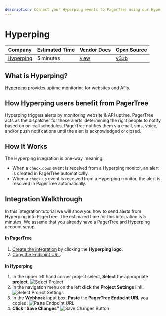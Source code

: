 ```yaml
---
description: Connect your Hyperping events to PagerTree using our Hyperping Integration. Start benefiting from PagerTree's rich alert notification system now.
---
```


# Hyperping

| Company                                   | Estimated Time | Vendor Docs                                                                                            | Open Source                                                                                                                  |
| ----------------------------------------- | -------------- | ------------------------------------------------------------------------------------------------------ | ---------------------------------------------------------------------------------------------------------------------------- |
| [Hyperping](https://hyperping.io/) | 5 minutes      | [view](https://hyperping.io/docs/integrations/webhooks) | [v3.rb](https://github.com/PagerTree/pager\_tree-integrations/blob/main/app/models/pager\_tree/integrations/hyperping/v3.rb) |

## What is Hyperping?
[Hyperping](https://hyperping.io/) provides uptime monitoring for websites and APIs.

## How Hyperping users benefit from PagerTree
Hyperping triggers alerts by monitoring website & API uptime. PagerTree acts as the dispatcher for these alerts, determining the right people to notify based on on-call schedules. PagerTree notifies them via email, sms, voice, and/or push notifications until the alert is acknowledged or closed.

## How It Works
The Hyperping integration is one-way, meaning:
* When a `check.down` event is received from a Hyperping monitor, an alert is created in PagerTree automatically.
* When a `check.up` event is received from a Hyperping monitor, the alert is resolved in PagerTree automatically.

## Integration Walkthrough
In this integration tutorial we will show you how to send alerts from Hyperping into PagerTree. The estimated time for this integration is 5 minutes. We assume that you already have a PagerTree and Hyperping account setup.


#### In PagerTree
1. [Create the integration](introduction.md#create-an-integration) by clicking the **Hyperping logo**.
2. [Copy the Endpoint URL](introduction.md#copy-the-endpoint-url)**.**

#### In Hyperping
1. In the upper left hand corner project select, **Select** the appropriate **project**.
![Select Project](https://pagertree.com/assets/img/integrations/hyperping/select-project.png)
1. In the navigation menu on the left **click** the **Project Settings** link.
![Select Project Settings](https://pagertree.com/assets/img/integrations/hyperping/select-project-settings.png)
1. In the **Webhook** input box, **Paste** the **PagerTree Endpoint URL** you copied.
![Paste Endpoint URL](https://pagertree.com/assets/img/integrations/hyperping/paste-endpoint-url.png)
1. **Click “Save Changes”**
![Save Changes Button](https://pagertree.com/assets/img/integrations/hyperping/save-changes-button.png)

